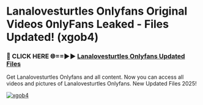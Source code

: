 # Lanalovesturtles Onlyfans Original Videos 0nlyFans Leaked - Files Updated! (xgob4)

<h3>🔴 CLICK HERE 🌐==►► <a href="https://tinyurl.com/2wckxsce" rel="nofollow">Lanalovesturtles Onlyfans Updated Files</a></h3>

Get Lanalovesturtles Onlyfans and all content. Now you can access all videos and pictures of Lanalovesturtles Onlyfans. New Updated Files 2025!

[![xgob4](https://i.imgur.com/AFduVYN.gif)](https://tinyurl.com/2wckxsce)
